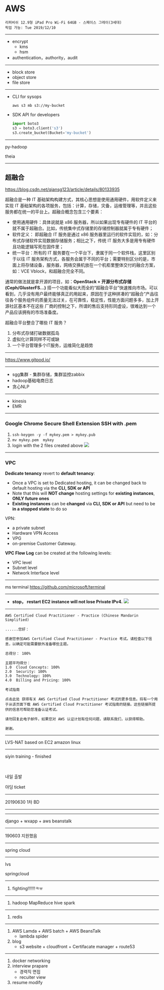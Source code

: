 # AWS



```
리퍼비쉬 12.9형 iPad Pro Wi-Fi 64GB - 스페이스 그레이(3세대)
픽업 가능: Tue 2019/12/10
```
-----

- encrypt
    - kms
    - hsm
- authentication，authority，audit


-----

- block store
- object store
- file store


-----

- CLI for sysops
    ```
    aws s3 mb s3://my-bucket
    ```
- SDK API for developers
    ```python
    import boto3
    s3 = boto3.client('s3')
    s3.create_bucket(Bucket='my-bucket')
    ```


-----

py-hadoop

theia

-----

## 超融合

https://blog.csdn.net/qiansg123/article/details/80133935

超融合是一种 IT 基础架构构建方式，其核心思想是使用通用硬件，用软件定义来实现 IT 基础架构的各项服务，包括：计算，存储，灾备，运维管理等，并且这些服务都在统一的平台上。超融合概念包含三个要素：

- 使用通用硬件：具体说就是 x86 服务器，所以如果出现专有硬件的 IT 平台的就不属于超融合。比如，传统集中式存储里的存储控制器就属于专有硬件；
- 软件定义： 即超融合 IT 服务是通过 x86 服务器里运行的软件实现的，如：分布式存储软件实现数据存储服务；相比之下，传统 IT 服务大多是用专有硬件且功能逻辑写死在固件里；
- 统一平台：所有的 IT 服务要在一个平台下，隶属于同一个软件栈，这里区别于以往 IT 服务架构方式，各服务会属于不同的平台；需要特别区分的是，市面上将存储设备，服务器，网络交换机放在一个机柜里整体交付的融合方案，如：VCE Vblock，和超融合完全不同。

通常的做法就是拿开源的项目，如：**OpenStack + 开源分布式存储 (Ceph/GlusterFS…)** 搭一个功能看似大而全的“超融合平台”快速推向市场。可以看到，几乎没有用户最终能够真正的用起来，原因在于这种拼凑的“超融合”产品往往各个服务组件的质量无法过关，在可靠性，稳定性，性能方面问题多多，加上开源社区基本不在这些 厂商的控制之下，所谓的售后支持形同虚设，很难达到一个产品应该拥有的市场准备度。

超融合平台整合了哪些 IT 服务？
1. 分布式存储打破数据孤岛
2. 虚拟化计算同样不可或缺
3. 一个平台管理多个IT服务，运维简化是趋势




-----

https://www.gitpod.io/

-----

- sgg集群 - 集群存储，集群监控zabbix
- hadoop基础电商日志
- 贪心NLP

-----

- kinesis
- EMR

-----

### Google Chrome Secure Shell Extension SSH with .pem
1. `ssh-keygen -y -f mykey.pem > mykey.pub`
2. `mv mykey.pem  mykey`
3. login with the 2 files created above
    ![](https://i.postimg.cc/cC3Xqqb7/image.png)
    
-----

### VPC

**Dedicate tenancy** revert to **default tenancy**:
- Once a VPC is set to Dedicated hosting, it can be changed back to default hosting via the **CLI, SDK or API**
- Note that this will **NOT change** hosting settings for **existing instances**, **ONLY future ones**
- **Existing instances** can be **changed** via **CLI, SDK or API** but need to be **in a stopped state** to do so

VPN:
- a private subnet
- Hardware VPN Access
- VPG
- on-premise Customer Gateway.


**VPC Flow Log** can be created at the following levels:
- VPC level
- Subnet level
- Network Interface level













-----

ms terminal https://github.com/microsoft/terminal

-----

- **stop， restart EC2 instance will not lose Private IPv4.**
    ![](https://i.loli.net/2019/08/10/fDc3owzHSvWJByP.png)
    
-----



```
AWS Certified Cloud Practitioner - Practice (Chinese Mandarin Simplified) 

......您好：

感谢您参加AWS Certified Cloud Practitioner - Practice 考试。请检查以下信息，以确定可能需要额外准备哪些主题。

总得分： 100%

主题平均得分：
1.0  Cloud Concepts: 100%
2.0  Security: 100%
3.0  Technology: 100%
4.0  Billing and Pricing: 100%

考试指南

点击此处 获得有关 AWS Certified Cloud Practitioner 考试的更多信息。将有一个用于从该页面下载 AWS Certified Cloud Practitioner 考试指南的链接。这些链接所提供的信息可帮助您准备认证考试。

请勿回复此电子邮件，如果您对 AWS 认证计划有任何问题，请联系我们，以获得帮助。

谢谢。 
```




-----

LVS-NAT based on EC2 amazon linux

-----

siyin training - finished

![]()
-----

내일 출발 

야딩 ticket

-----

20190630 1차 BD 

-----





-----

django + wxapp + aws beanstalk

-----

190603 지원했음 

-----

spring cloud

-----

lvs

springcloud

-----


1. fighting!!!!!!ㅋㅠ    
-----

1. hadoop MapReduce hive spark
-----

1. redis

-----

1. AWS Lamda + AWS batch + AWS BeansTalk
    - lambda spider
2. blog
    - s3 website + cloudfront + Certifacate manager + route53

-----

1. docker networking
2. interview prapare
    - 경력직 면접 
    - recuiter view
3. resume modify


